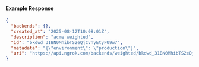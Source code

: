 <!-- Code generated for API Clients. DO NOT EDIT. -->

#### Example Response

```json
{
  "backends": {},
  "created_at": "2025-08-12T10:08:01Z",
  "description": "acme weighted",
  "id": "bkdwd_31BN0MhibTS2eQjCvnyEtyFU9w7",
  "metadata": "{\"environment\": \"production\"}",
  "uri": "https://api.ngrok.com/backends/weighted/bkdwd_31BN0MhibTS2eQjCvnyEtyFU9w7"
}
```
